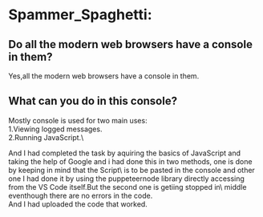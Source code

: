 # Spammer_Spaghetti:
## Do all the modern web browsers have a console in them?
Yes,all the modern web browsers have a console in them.

## What can you do in this console?
Mostly console is used for two main uses:\
1.Viewing logged messages.\
2.Running JavaScript.\

And I had completed the task by aquiring the basics of JavaScript and taking the help of Google and i had done this in two methods, one is done by keeping in mind that the Script\ is to be pasted in the console and other one I had done it by using the puppeteernode library directly accessing from the VS Code itself.But the second one is getiing stopped in\ middle eventhough there are no errors in the code.\
And I had uploaded the code that worked.
